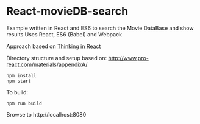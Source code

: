 # React-movieDB-search
Example written in React and ES6 to search the Movie DataBase and show results
Uses React, ES6 (Babel) and Webpack

Approach based on [Thinking in React](https://facebook.github.io/react/docs/thinking-in-react.html)

Directory structure and setup based on:
http://www.pro-react.com/materials/appendixA/

```
npm install
npm start
```
To build:
```
npm run build

```

Browse to http://localhost:8080
